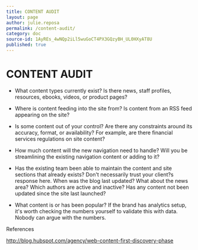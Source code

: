 ```yaml
---
title: CONTENT AUDIT
layout: page
author: julie.reposa
permalink: /content-audit/
category: doc
source-id: 1AyREs_4wNQp2iLl5wuGoCT4PX3GQzyBH_UL0HXyAT8U
published: true
---
```

# CONTENT AUDIT

* What content types currently exist? Is there news, staff profiles, resources, ebooks, videos, or product pages?

* Where is content feeding into the site from? Is content from an RSS feed appearing on the site?

* Is some content out of your control? Are there any constraints around its accuracy, format, or availability? For example, are there financial services regulations on site content?

* How much content will the new navigation need to handle? Will you be streamlining the existing navigation content or adding to it?

* Has the existing team been able to maintain the content and site sections that already exists? Don't necessarily trust your client?s response here. When was the blog last updated? What about the news area? Which authors are active and inactive? Has any content not been updated since the site last launched?

* What content is or has been popular? If the brand has analytics setup, it's worth checking the numbers yourself to validate this with data. Nobody can argue with the numbers.

References

http://blog.hubspot.com/agency/web-content-first-discovery-phase

